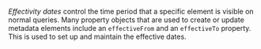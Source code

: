 <!-- SPDX-License-Identifier: CC-BY-4.0 -->
<!-- Copyright Contributors to the Egeria project. -->

*Effectivity dates* control the time period that a specific element is visible on normal queries.  Many property objects that are used to create or update metadata elements include an `effectiveFrom` and an `effectiveTo` property.  This is used to set up and maintain the effective dates.



